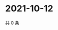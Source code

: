 # 2021-10-12

共 0 条

<!-- BEGIN WEIBO -->
<!-- 最后更新时间 Tue Oct 12 2021 10:02:07 GMT+0800 (China Standard Time) -->

<!-- END WEIBO -->
